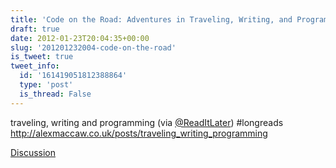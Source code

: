 ```yaml
---
title: 'Code on the Road: Adventures in Traveling, Writing, and Programming'
draft: true
date: 2012-01-23T20:04:35+00:00
slug: '201201232004-code-on-the-road'
is_tweet: true
tweet_info:
  id: '161419051812388864'
  type: 'post'
  is_thread: False
---
```




traveling, writing and programming (via [@ReadItLater](https://x.com/ReadItLater)) #longreads <http://alexmaccaw.co.uk/posts/traveling_writing_programming>

[Discussion](https://x.com/sytelus/status/161419051812388864)
